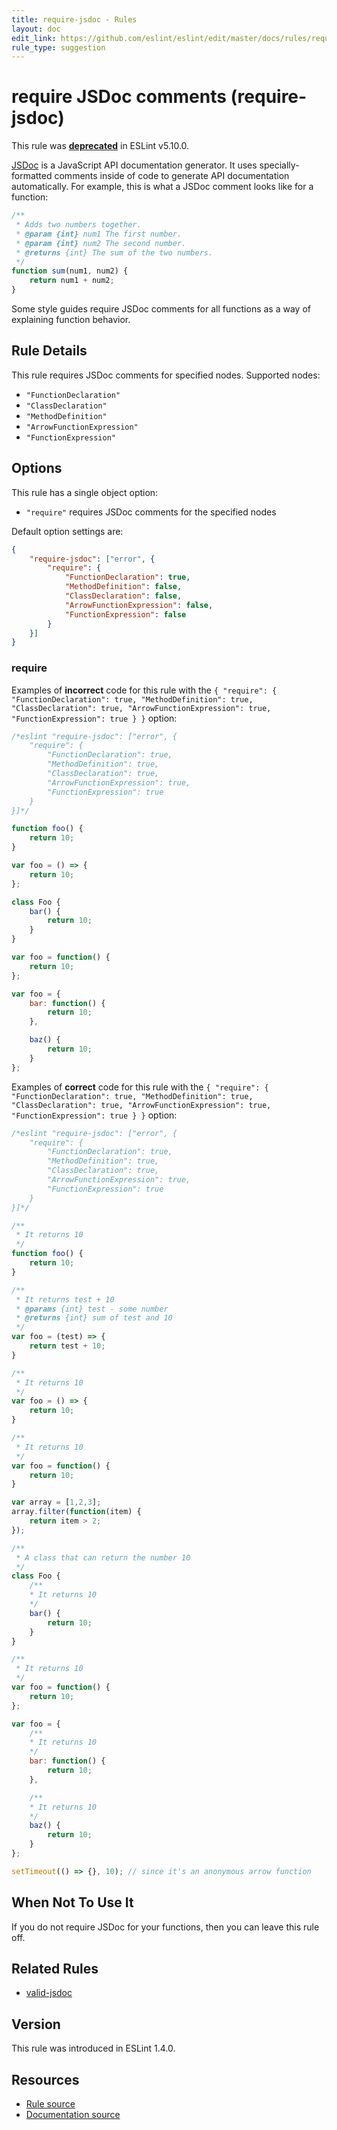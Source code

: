 ```yaml
---
title: require-jsdoc - Rules
layout: doc
edit_link: https://github.com/eslint/eslint/edit/master/docs/rules/require-jsdoc.md
rule_type: suggestion
---
```

<!-- Note: No pull requests accepted for this file. See README.md in the root directory for details. -->

# require JSDoc comments (require-jsdoc)

This rule was [**deprecated**](https://eslint.org/blog/2018/11/jsdoc-end-of-life) in ESLint v5.10.0.

[JSDoc](http://usejsdoc.org) is a JavaScript API documentation generator. It uses specially-formatted comments inside of code to generate API documentation automatically. For example, this is what a JSDoc comment looks like for a function:

```js
/**
 * Adds two numbers together.
 * @param {int} num1 The first number.
 * @param {int} num2 The second number.
 * @returns {int} The sum of the two numbers.
 */
function sum(num1, num2) {
    return num1 + num2;
}
```

Some style guides require JSDoc comments for all functions as a way of explaining function behavior.

## Rule Details

This rule requires JSDoc comments for specified nodes. Supported nodes:

* `"FunctionDeclaration"`
* `"ClassDeclaration"`
* `"MethodDefinition"`
* `"ArrowFunctionExpression"`
* `"FunctionExpression"`

## Options

This rule has a single object option:

* `"require"` requires JSDoc comments for the specified nodes

Default option settings are:

```json
{
    "require-jsdoc": ["error", {
        "require": {
            "FunctionDeclaration": true,
            "MethodDefinition": false,
            "ClassDeclaration": false,
            "ArrowFunctionExpression": false,
            "FunctionExpression": false
        }
    }]
}
```

### require

Examples of **incorrect** code for this rule with the `{ "require": { "FunctionDeclaration": true, "MethodDefinition": true, "ClassDeclaration": true, "ArrowFunctionExpression": true, "FunctionExpression": true } }` option:

```js
/*eslint "require-jsdoc": ["error", {
    "require": {
        "FunctionDeclaration": true,
        "MethodDefinition": true,
        "ClassDeclaration": true,
        "ArrowFunctionExpression": true,
        "FunctionExpression": true
    }
}]*/

function foo() {
    return 10;
}

var foo = () => {
    return 10;
};

class Foo {
    bar() {
        return 10;
    }
}

var foo = function() {
    return 10;
};

var foo = {
    bar: function() {
        return 10;
    },

    baz() {
        return 10;
    }
};
```

Examples of **correct** code for this rule with the `{ "require": { "FunctionDeclaration": true, "MethodDefinition": true, "ClassDeclaration": true, "ArrowFunctionExpression": true, "FunctionExpression": true } }` option:

```js
/*eslint "require-jsdoc": ["error", {
    "require": {
        "FunctionDeclaration": true,
        "MethodDefinition": true,
        "ClassDeclaration": true,
        "ArrowFunctionExpression": true,
        "FunctionExpression": true
    }
}]*/

/**
 * It returns 10
 */
function foo() {
    return 10;
}

/**
 * It returns test + 10
 * @params {int} test - some number
 * @returns {int} sum of test and 10
 */
var foo = (test) => {
    return test + 10;
}

/**
 * It returns 10
 */
var foo = () => {
    return 10;
}

/**
 * It returns 10
 */
var foo = function() {
    return 10;
}

var array = [1,2,3];
array.filter(function(item) {
    return item > 2;
});

/**
 * A class that can return the number 10
 */
class Foo {
    /**
    * It returns 10
    */
    bar() {
        return 10;
    }
}

/**
 * It returns 10
 */
var foo = function() {
    return 10;
};

var foo = {
    /**
    * It returns 10
    */
    bar: function() {
        return 10;
    },

    /**
    * It returns 10
    */
    baz() {
        return 10;
    }
};

setTimeout(() => {}, 10); // since it's an anonymous arrow function
```

## When Not To Use It

If you do not require JSDoc for your functions, then you can leave this rule off.

## Related Rules

* [valid-jsdoc](valid-jsdoc)

## Version

This rule was introduced in ESLint 1.4.0.

## Resources

* [Rule source](https://github.com/eslint/eslint/tree/master/lib/rules/require-jsdoc.js)
* [Documentation source](https://github.com/eslint/eslint/tree/master/docs/rules/require-jsdoc.md)
